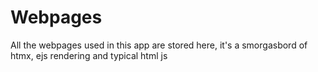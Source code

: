 # Webpages
All the webpages used in this app are stored here, it's a smorgasbord of htmx, ejs rendering and typical html js